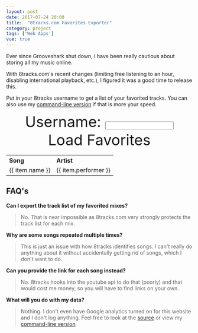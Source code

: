 ```yaml
---
layout: post
date: 2017-07-24 20:00
title:  "8tracks.com Favorites Exporter"
category: project
tags: ['Web Apps']
vue: true
---
```

<script  src="\assets\js\vue\8tracks.js"></script>

<div class="container">
    <p>Ever since Grooveshark shut down, I have been really cautious about storing all my music online.</p>
    <p>With 8tracks.com's recent changes (limiting free listening to an hour, disabling international playback, etc.), I figured it was a good time to release this.</p>
    <p>Put in your 8tracks username to get a list of your favorited tracks. You can also use my <a href="https://github.com/graysonkent/misc-scripts/blob/master/bash/8tracks.sh">command-line version</a> if that is more your speed.</p>
<div style="font-size:40px; text-align:center">
<span>Username:</span>
<input type="text" v-model="username">
<a href="#" style="text-decoration:none;" v-on:click="fetchData">Load Favorites</a>
</div>

    
<div contenteditable="true" v-if="tracks != null">
<table>
<tr align="left">
   <th>Song</th>
   <th>Artist</th>
</tr>

<tr v-for="(item, index) in tracks" :key="item.name">
    <td>{{ item.name }}</td>
    <td>{{ item.performer }}</td>
</tr>
   </table>

   </div>
     <h2>FAQ's</h2>
     <p><strong>Can I export the track list of my favorited mixes?</strong></p>
     <blockquote><p>No. That is near impossible as 8tracks.com very strongly protects the track list for each mix.</p></blockquote>
     <p><strong>Why are some songs repeated multiple times?</strong></p>
     <blockquote><p>This is just an issue with how 8tracks identifies songs. I can't really do anything about it without accidentally getting rid of songs, which I don't want to do.</p></blockquote>
     <p><strong>Can you provide the link for each song instead?</strong></p>
     <blockquote><p>No. 8tracks hooks into the youtube api to do that (poorly) and that would cost me money, so you will have to find links on your own.</p></blockquote>
     <p><strong>What will you do with my data?</strong></p>
     <blockquote><p>Nothing. I don't even have Google analytics turned on for this website and I don't log anything. Feel free to look at the <a href="https://github.com/graysonkent/graysonkent.github.io/blob/master/assets/js/vue/8tracks.js">source</a> or view my <a href="https://github.com/graysonkent/misc-scripts/blob/master/bash/8tracks.sh">command-line version</a></p></blockquote>
  </div>